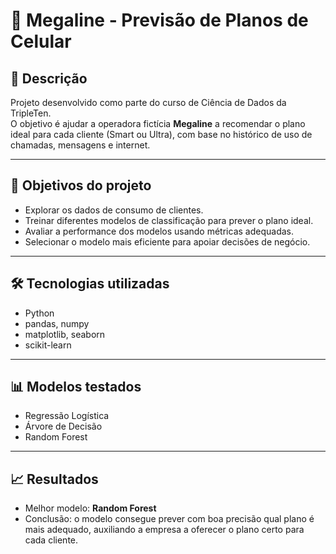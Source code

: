 # 📱 Megaline - Previsão de Planos de Celular

## 📖 Descrição
Projeto desenvolvido como parte do curso de Ciência de Dados da TripleTen.  
O objetivo é ajudar a operadora fictícia **Megaline** a recomendar o plano ideal para cada cliente (Smart ou Ultra), com base no histórico de uso de chamadas, mensagens e internet.

---

## 🎯 Objetivos do projeto
- Explorar os dados de consumo de clientes.
- Treinar diferentes modelos de classificação para prever o plano ideal.
- Avaliar a performance dos modelos usando métricas adequadas.
- Selecionar o modelo mais eficiente para apoiar decisões de negócio.

---

## 🛠️ Tecnologias utilizadas
- Python  
- pandas, numpy  
- matplotlib, seaborn  
- scikit-learn  

---

## 📊 Modelos testados
- Regressão Logística  
- Árvore de Decisão  
- Random Forest  

---

## 📈 Resultados
- Melhor modelo: **Random Forest**  
- Conclusão: o modelo consegue prever com boa precisão qual plano é mais adequado, auxiliando a empresa a oferecer o plano certo para cada cliente.


